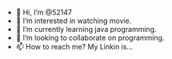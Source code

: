 - 👋 Hi, I’m @52147
- 👀 I’m interested in watching movie.
- 🌱 I’m currently learning java programming.
- 💞️ I’m looking to collaborate on programming.
- 📫 How to reach me? My Linkin is...

<!---
52147/52147 is a ✨ special ✨ repository because its `README.md` (this file) appears on your GitHub profile.
You can click the Preview link to take a look at your changes.
--->
